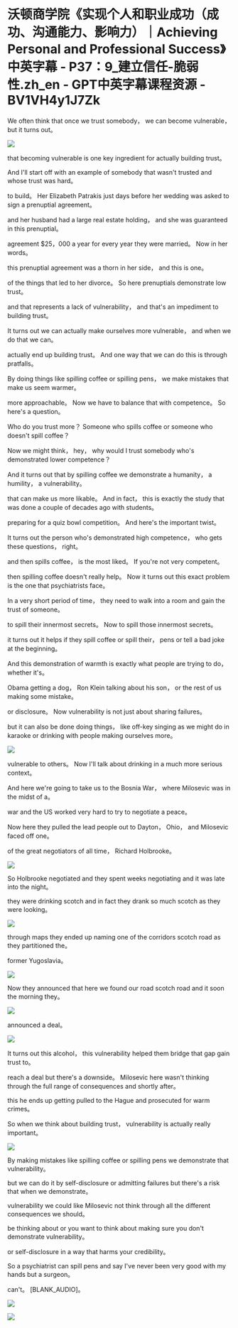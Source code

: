 # 沃顿商学院《实现个人和职业成功（成功、沟通能力、影响力）｜Achieving Personal and Professional Success》中英字幕 - P37：9_建立信任-脆弱性.zh_en - GPT中英字幕课程资源 - BV1VH4y1J7Zk

 We often think that once we trust somebody， we can become vulnerable， but it turns out。



![](img/caabc5e7032aa376dde6adb6719b5e34_1.png)

 that becoming vulnerable is one key ingredient for actually building trust。

 And I'll start off with an example of somebody that wasn't trusted and whose trust was hard。

 to build。 Her Elizabeth Patrakis just days before her wedding was asked to sign a prenuptial agreement。

 and her husband had a large real estate holding， and she was guaranteed in this prenuptial。

 agreement $25，000 a year for every year they were married。 Now in her words。

 this prenuptial agreement was a thorn in her side， and this is one。

 of the things that led to her divorce。 So here prenuptials demonstrate low trust。

 and that represents a lack of vulnerability， and that's an impediment to building trust。

 It turns out we can actually make ourselves more vulnerable， and when we do that we can。

 actually end up building trust。 And one way that we can do this is through pratfalls。

 By doing things like spilling coffee or spilling pens， we make mistakes that make us seem warmer。

 more approachable。 Now we have to balance that with competence。 So here's a question。

 Who do you trust more？ Someone who spills coffee or someone who doesn't spill coffee？

 Now we might think， hey， why would I trust somebody who's demonstrated lower competence？

 And it turns out that by spilling coffee we demonstrate a humanity， a humility， a vulnerability。

 that can make us more likable。 And in fact， this is exactly the study that was done a couple of decades ago with students。

 preparing for a quiz bowl competition。 And here's the important twist。

 It turns out the person who's demonstrated high competence， who gets these questions， right。

 and then spills coffee， is the most liked。 If you're not very competent。

 then spilling coffee doesn't really help。 Now it turns out this exact problem is the one that psychiatrists face。

 In a very short period of time， they need to walk into a room and gain the trust of someone。

 to spill their innermost secrets。 Now to spill those innermost secrets。

 it turns out it helps if they spill coffee or spill their， pens or tell a bad joke at the beginning。

 And this demonstration of warmth is exactly what people are trying to do， whether it's。

 Obama getting a dog， Ron Klein talking about his son， or the rest of us making some mistake。

 or disclosure。 Now vulnerability is not just about sharing failures。

 but it can also be done doing things， like off-key singing as we might do in karaoke or drinking with people making ourselves more。



![](img/caabc5e7032aa376dde6adb6719b5e34_3.png)

 vulnerable to others。 Now I'll talk about drinking in a much more serious context。

 And here we're going to take us to the Bosnia War， where Milosevic was in the midst of a。

 war and the US worked very hard to try to negotiate a peace。

 Now here they pulled the lead people out to Dayton， Ohio， and Milosevic faced off one。

 of the great negotiators of all time， Richard Holbrooke。



![](img/caabc5e7032aa376dde6adb6719b5e34_5.png)

 So Holbrooke negotiated and they spent weeks negotiating and it was late into the night。

 they were drinking scotch and in fact they drank so much scotch as they were looking。



![](img/caabc5e7032aa376dde6adb6719b5e34_7.png)

 through maps they ended up naming one of the corridors scotch road as they partitioned the。

 former Yugoslavia。

![](img/caabc5e7032aa376dde6adb6719b5e34_9.png)

 Now they announced that here we found our road scotch road and it soon the morning they。



![](img/caabc5e7032aa376dde6adb6719b5e34_11.png)

 announced a deal。

![](img/caabc5e7032aa376dde6adb6719b5e34_13.png)

 It turns out this alcohol， this vulnerability helped them bridge that gap gain trust to。

 reach a deal but there's a downside。 Milosevic here wasn't thinking through the full range of consequences and shortly after。

 this he ends up getting pulled to the Hague and prosecuted for warm crimes。

 So when we think about building trust， vulnerability is actually really important。



![](img/caabc5e7032aa376dde6adb6719b5e34_15.png)

 By making mistakes like spilling coffee or spilling pens we demonstrate that vulnerability。

 but we can do it by self-disclosure or admitting failures but there's a risk that when we demonstrate。

 vulnerability we could like Milosevic not think through all the different consequences we should。

 be thinking about or you want to think about making sure you don't demonstrate vulnerability。

 or self-disclosure in a way that harms your credibility。

 So a psychiatrist can spill pens and say I've never been very good with my hands but a surgeon。

 can't。 [BLANK_AUDIO]。

![](img/caabc5e7032aa376dde6adb6719b5e34_17.png)

![](img/caabc5e7032aa376dde6adb6719b5e34_18.png)